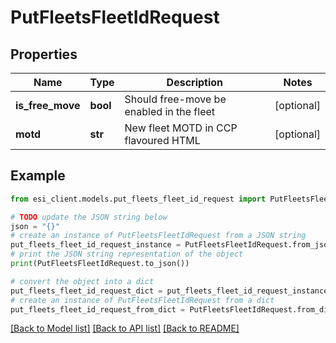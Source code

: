 # PutFleetsFleetIdRequest


## Properties

Name | Type | Description | Notes
------------ | ------------- | ------------- | -------------
**is_free_move** | **bool** | Should free-move be enabled in the fleet | [optional] 
**motd** | **str** | New fleet MOTD in CCP flavoured HTML | [optional] 

## Example

```python
from esi_client.models.put_fleets_fleet_id_request import PutFleetsFleetIdRequest

# TODO update the JSON string below
json = "{}"
# create an instance of PutFleetsFleetIdRequest from a JSON string
put_fleets_fleet_id_request_instance = PutFleetsFleetIdRequest.from_json(json)
# print the JSON string representation of the object
print(PutFleetsFleetIdRequest.to_json())

# convert the object into a dict
put_fleets_fleet_id_request_dict = put_fleets_fleet_id_request_instance.to_dict()
# create an instance of PutFleetsFleetIdRequest from a dict
put_fleets_fleet_id_request_from_dict = PutFleetsFleetIdRequest.from_dict(put_fleets_fleet_id_request_dict)
```
[[Back to Model list]](../README.md#documentation-for-models) [[Back to API list]](../README.md#documentation-for-api-endpoints) [[Back to README]](../README.md)


